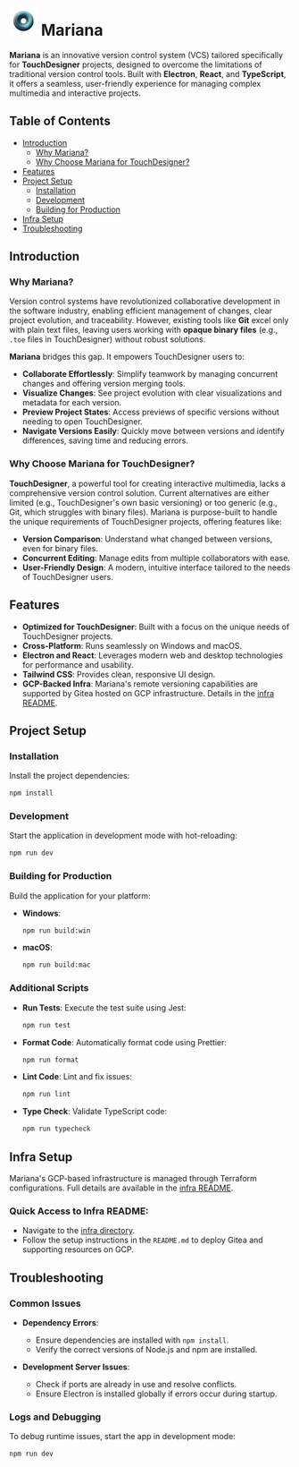 # <img src="resources/icon.png" alt="MarianaLogo" width="50" height="50"> Mariana

**Mariana** is an innovative version control system (VCS) tailored specifically for **TouchDesigner** projects, designed to overcome the limitations of traditional version control tools. Built with **Electron**, **React**, and **TypeScript**, it offers a seamless, user-friendly experience for managing complex multimedia and interactive projects.

## Table of Contents

- [Introduction](#introduction)
  - [Why Mariana?](#why-mariana)
  - [Why Choose Mariana for TouchDesigner?](#why-choose-mariana-for-touchdesigner)
- [Features](#features)
- [Project Setup](#project-setup)
    - [Installation](#installation)
    - [Development](#development)
    - [Building for Production](#building-for-production)
- [Infra Setup](#infra-setup)
- [Troubleshooting](#troubleshooting)

## Introduction

### Why Mariana?

Version control systems have revolutionized collaborative development in the software industry, enabling efficient management of changes, clear project evolution, and traceability. However, existing tools like **Git** excel only with plain text files, leaving users working with **opaque binary files** (e.g., `.toe` files in TouchDesigner) without robust solutions.

**Mariana** bridges this gap. It empowers TouchDesigner users to:
- **Collaborate Effortlessly**: Simplify teamwork by managing concurrent changes and offering version merging tools.
- **Visualize Changes**: See project evolution with clear visualizations and metadata for each version.
- **Preview Project States**: Access previews of specific versions without needing to open TouchDesigner.
- **Navigate Versions Easily**: Quickly move between versions and identify differences, saving time and reducing errors.

### Why Choose Mariana for TouchDesigner?

**TouchDesigner**, a powerful tool for creating interactive multimedia, lacks a comprehensive version control solution. Current alternatives are either limited (e.g., TouchDesigner's own basic versioning) or too generic (e.g., Git, which struggles with binary files). Mariana is purpose-built to handle the unique requirements of TouchDesigner projects, offering features like:
- **Version Comparison**: Understand what changed between versions, even for binary files.
- **Concurrent Editing**: Manage edits from multiple collaborators with ease.
- **User-Friendly Design**: A modern, intuitive interface tailored to the needs of TouchDesigner users.

## Features

- **Optimized for TouchDesigner**: Built with a focus on the unique needs of TouchDesigner projects.
- **Cross-Platform**: Runs seamlessly on Windows and macOS.
- **Electron and React**: Leverages modern web and desktop technologies for performance and usability.
- **Tailwind CSS**: Provides clean, responsive UI design.
- **GCP-Backed Infra**: Mariana's remote versioning capabilities are supported by Gitea hosted on GCP infrastructure. Details in the [infra README](infra/README.md).

## Project Setup

### Installation

Install the project dependencies:

```bash
npm install
```

### Development

Start the application in development mode with hot-reloading:

```bash
npm run dev
```

### Building for Production

Build the application for your platform:

- **Windows**:

  ```bash
  npm run build:win
  ```

- **macOS**:

  ```bash
  npm run build:mac
  ```

### Additional Scripts

- **Run Tests**: Execute the test suite using Jest:
  ```bash
  npm run test
  ```

- **Format Code**: Automatically format code using Prettier:
  ```bash
  npm run format
  ```

- **Lint Code**: Lint and fix issues:
  ```bash
  npm run lint
  ```

- **Type Check**: Validate TypeScript code:
  ```bash
  npm run typecheck
  ```

## Infra Setup

Mariana's GCP-based infrastructure is managed through Terraform configurations. Full details are available in the [infra README](infra/README.md).

### Quick Access to Infra README:

- Navigate to the [infra directory](infra).
- Follow the setup instructions in the `README.md` to deploy Gitea and supporting resources on GCP.

## Troubleshooting

### Common Issues

- **Dependency Errors**:
    - Ensure dependencies are installed with `npm install`.
    - Verify the correct versions of Node.js and npm are installed.

- **Development Server Issues**:
    - Check if ports are already in use and resolve conflicts.
    - Ensure Electron is installed globally if errors occur during startup.

### Logs and Debugging

To debug runtime issues, start the app in development mode:

```bash
npm run dev
```
